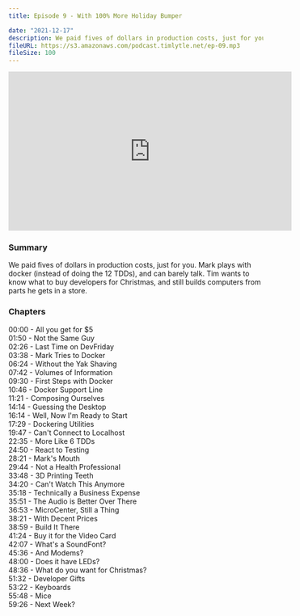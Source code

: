 ```yaml
---
title: Episode 9 - With 100% More Holiday Bumper

date: "2021-12-17"
description: We paid fives of dollars in production costs, just for you. Mark plays with docker (instead of doing the 12 TDDs), and can barely talk. Tim wants to know what to buy developers for Christmas, and still builds computers from parts he gets in a store.
fileURL: https://s3.amazonaws.com/podcast.timlytle.net/ep-09.mp3
fileSize: 100
---
```


<iframe width="560" height="315" src="https://www.youtube.com/embed/PwTfzQeNqvc" title="YouTube video player" frameborder="0" allow="accelerometer; autoplay; clipboard-write; encrypted-media; gyroscope; picture-in-picture" allowfullscreen></iframe>

### Summary
We paid fives of dollars in production costs, just for you. Mark plays with docker (instead of doing the 12 TDDs), and can barely talk. Tim wants to know what to buy developers for Christmas, and still builds computers from parts he gets in a store.

### Chapters

00:00 - All you get for $5  
01:50 - Not the Same Guy  
02:26 - Last Time on DevFriday  
03:38 - Mark Tries to Docker  
06:24 - Without the Yak Shaving  
07:42 - Volumes of Information  
09:30 - First Steps with Docker  
10:46 - Docker Support Line  
11:21 - Composing Ourselves  
14:14 - Guessing the Desktop  
16:14 - Well, Now I'm Ready to Start  
17:29 - Dockering Utilities  
19:47 - Can't Connect to Localhost  
22:35 - More Like 6 TDDs  
24:50 - React to Testing  
28:21 - Mark's Mouth  
29:44 - Not a Health Professional  
33:48 - 3D Printing Teeth  
34:20 - Can't Watch This Anymore  
35:18 - Technically a Business Expense  
35:51 - The Audio is Better Over There  
36:53 - MicroCenter, Still a Thing  
38:21 - With Decent Prices  
38:59 - Build It There  
41:24 - Buy it for the Video Card  
42:07 - What's a SoundFont?  
45:36 - And Modems?  
48:00 - Does it have LEDs?  
48:36 - What do you want for Christmas?  
51:32 - Developer Gifts  
53:22 - Keyboards  
55:48 - Mice  
59:26 - Next Week?  
